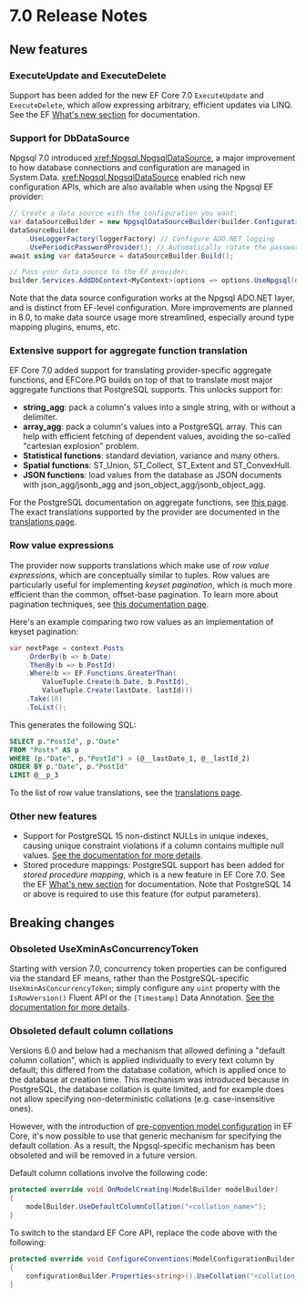 # 7.0 Release Notes

## New features

### ExecuteUpdate and ExecuteDelete

Support has been added for the new EF Core 7.0 `ExecuteUpdate` and `ExecuteDelete`, which allow expressing arbitrary, efficient updates via LINQ. See the EF [What's new section](https://learn.microsoft.com/ef/core/what-is-new/ef-core-7.0/whatsnew#executeupdate-and-executedelete-bulk-updates) for documentation.

### Support for DbDataSource

Npgsql 7.0 introduced <xref:Npgsql.NpgsqlDataSource>, a major improvement to how database connections and configuration are managed in System.Data. <xref:Npgsql.NpgsqlDataSource> enabled rich new configuration APIs, which are also available when using the Npgsql EF provider:

```csharp
// Create a data source with the configuration you want:
var dataSourceBuilder = new NpgsqlDataSourceBuilder(builder.Configuration.GetConnectionString("MyContext"));
dataSourceBuilder
    .UseLoggerFactory(loggerFactory) // Configure ADO.NET logging
    .UsePeriodicPasswordProvider(); // Automatically rotate the password periodically
await using var dataSource = dataSourceBuilder.Build();

// Pass your data source to the EF provider:
builder.Services.AddDbContext<MyContext>(options => options.UseNpgsql(dataSource);
```

Note that the data source configuration works at the Npgsql ADO.NET layer, and is distinct from EF-level configuration. More improvements are planned in 8.0, to make data source usage more streamlined, especially around type mapping plugins, enums, etc.

### Extensive support for aggregate function translation

EF Core 7.0 added support for translating provider-specific aggregate functions, and EFCore.PG builds on top of that to translate most major aggregate functions that PostgreSQL supports. This unlocks support for:

* **string_agg**: pack a column's values into a single string, with or without a delimiter.
* **array_agg**: pack a column's values into a PostgreSQL array. This can help with efficient fetching of dependent values, avoiding the so-called "cartesian explosion" problem.
* **Statistical functions**: standard deviation, variance and many others.
* **Spatial functions**: ST_Union, ST_Collect, ST_Extent and ST_ConvexHull.
* **JSON functions**: load values from the database as JSON documents with json_agg/jsonb_agg and json_object_agg/jsonb_object_agg.

For the PostgreSQL documentation on aggregate functions, see [this page](https://www.postgresql.org/docs/current/functions-aggregate.html). The exact translations supported by the provider are documented in the [translations page](../mapping/translations.md#aggregate-functions).

### Row value expressions

The provider now supports translations which make use of *row value expressions*, which are conceptually similar to tuples. Row values are particularly useful for implementing *keyset pagination*, which is much more efficient than the common, offset-base pagination. To learn more about pagination techniques, see [this documentation page](https://learn.microsoft.com/ef/core/querying/pagination).

Here's an example comparing two row values as an implementation of keyset pagination:

```csharp
var nextPage = context.Posts
    .OrderBy(b => b.Date)
    .ThenBy(b => b.PostId)
    .Where(b => EF.Functions.GreaterThan(
        ValueTuple.Create(b.Date, b.PostId),
        ValueTuple.Create(lastDate, lastId)))
    .Take(10)
    .ToList();
```

This generates the following SQL:

```sql
SELECT p."PostId", p."Date"
FROM "Posts" AS p
WHERE (p."Date", p."PostId") > (@__lastDate_1, @__lastId_2)
ORDER BY p."Date", p."PostId"
LIMIT @__p_3
```

To the list of row value translations, see the [translations page](../mapping/translations.html#row-value-comparisons).

### Other new features

* Support for PostgreSQL 15 non-distinct NULLs in unique indexes, causing unique constraint violations if a column contains multiple null values. [See the documentation for more details](../modeling/indexes.md#treating-nulls-as-non-distinct).
* Stored procedure mappings: PostgreSQL support has been added for *stored procedure mapping*, which is a new feature in EF Core 7.0. See the EF [What's new section](https://learn.microsoft.com/ef/core/what-is-new/ef-core-7.0/whatsnew#stored-procedure-mapping) for documentation. Note that PostgreSQL 14 or above is required to use this feature (for output parameters).

## Breaking changes

### Obsoleted UseXminAsConcurrencyToken

Starting with version 7.0, concurrency token properties can be configured via the standard EF means, rather than the PostgreSQL-specific `UseXminAsConcurrencyToken`; simply configure any `uint` property with the `IsRowVersion()` Fluent API or the `[Timestamp]` Data Annotation. [See the documentation for more details](../modeling/concurrency.md).

### Obsoleted default column collations

Versions 6.0 and below had a mechanism that allowed defining a "default column collation", which is applied individually to every text column by default; this differed from the database collation, which is applied once to the database at creation time. This mechanism was introduced because in PostgreSQL, the database collation is quite limited, and for example does not allow specifying non-deterministic collations (e.g. case-insensitive ones).

However, with the introduction of [pre-convention model configuration](https://docs.microsoft.com/ef/core/modeling/bulk-configuration#pre-convention-configuration) in EF Core, it's now possible to use that generic mechanism for specifying the default collation. As a result, the Npgsql-specific mechanism has been obsoleted and will be removed in a future version.

Default column collations involve the following code:

```c#
protected override void OnModelCreating(ModelBuilder modelBuilder)
{
    modelBuilder.UseDefaultColumnCollation("<collation_name>");
}
```

To switch to the standard EF Core API, replace the code above with the following:

```c#
protected override void ConfigureConventions(ModelConfigurationBuilder configurationBuilder)
{
    configurationBuilder.Properties<string>().UseCollation("<collation_name>");
}
```
